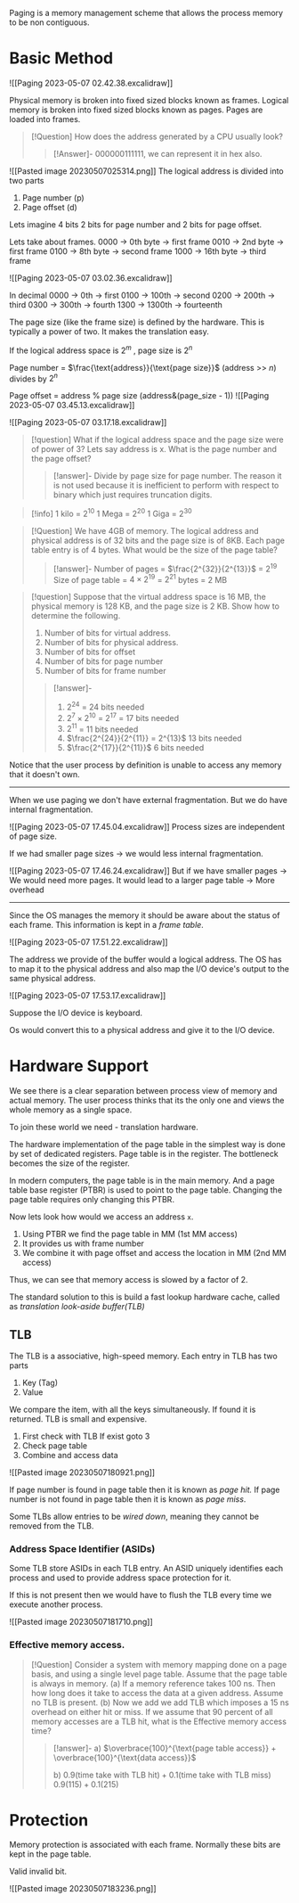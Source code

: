 Paging is a memory management scheme that allows the process memory to be non contiguous. 

# Basic Method

![[Paging 2023-05-07 02.42.38.excalidraw]]

Physical memory is broken into fixed sized blocks known as frames.
Logical memory is broken into fixed sized blocks known as pages.
Pages are loaded into frames.

>[!Question]
>How does the address generated by a CPU usually look?
>> [!Answer]-
>> 000000111111, we can represent it in hex also.

![[Pasted image 20230507025314.png]]
The logical address is divided into two parts
1. Page number (p)
2. Page offset (d)

Lets imagine 4 bits
2 bits for page number and 2 bits for page offset.

Lets take about frames.
0000 -> 0th byte -> first frame
	0010 -> 2nd byte -> first frame
0100 -> 8th byte -> second frame
1000 -> 16th byte -> third frame

![[Paging 2023-05-07 03.02.36.excalidraw]]

In decimal
0000 -> 0th -> first 
0100 -> 100th  -> second 
0200 -> 200th -> third 
0300 -> 300th -> fourth
1300 -> 1300th  -> fourteenth 

The page size (like the frame size) is defined by the hardware. This is typically a power of two. It makes the translation easy.

If the logical address space is $2^m$ , page size is $2^n$ 

Page number = $\frac{\text{address}}{\text{page size}}$ 
(address >> $n$) divides by $2^n$ 

Page offset = $\text{address} \mathbin{\%} \text{page size}$
(address&(page_size - 1)) 
![[Paging 2023-05-07 03.45.13.excalidraw]]


![[Paging 2023-05-07 03.17.18.excalidraw]]

>[!question]
>What if the logical address space and the page size were of power of 3? Lets say address is x. What is the page number and the page offset?
>>[!answer]-
>>Divide by page size for page number. The reason it is not used because it is inefficient to perform with respect to binary which just requires truncation digits.

>[!info]
>1 kilo = $2^{10}$
>1 Mega = $2^{20}$
>1 Giga = $2^{30}$

>[!Question]
>We have 4GB of memory. The logical address and physical address is of 32 bits and the page size is of 8KB. Each page table entry is of 4 bytes. What would be the size of the page table?
>>[!answer]-
>>Number of pages = $\frac{2^{32}}{2^{13}}$ = $2^{19}$
>>Size of page table = $4\times 2^{19}$ = $2^{21}$ bytes = 2 MB
>

>[!question]
>Suppose that the virtual address space is 16 MB, the physical memory is 128 KB, and the page size is 2 KB. Show how to determine the following.
>
>1. Number of bits for virtual address.
>2. Number of bits for physical address.
>3. Number of bits for offset
>4. Number of bits for page number
>5. Number of bits for frame number
>
>>[!answer]-
>>1. $2^{24}$ = 24 bits needed
>>2. $2^7 \times 2^{10}$ = $2^{17}$ = 17 bits needed
>>3. $2^{11}$ = 11 bits needed
>>4. $\frac{2^{24}}{2^{11}} =  2^{13}$ 13 bits needed
>>5. $\frac{2^{17}}{2^{11}}$  6 bits needed


Notice that the user process by definition is unable to access any memory that it doesn't own.

---

When we use paging we don't have external fragmentation.
But we do have internal fragmentation. 

![[Paging 2023-05-07 17.45.04.excalidraw]]
Process sizes are independent of page size.

If we had smaller page sizes -> we would less internal fragmentation.

![[Paging 2023-05-07 17.46.24.excalidraw]]
But if we have smaller pages -> We would need more pages.
It would lead  to a larger page table -> More overhead

---

Since the OS manages the memory it should be aware about the status of each frame. This information is kept in a *frame table*. 

![[Paging 2023-05-07 17.51.22.excalidraw]]

The address we provide of the buffer would a logical address. The OS has to map it to the physical address and also map the I/O device's output to the same physical address.

![[Paging 2023-05-07 17.53.17.excalidraw]]

Suppose the I/O device is keyboard.

Os would convert this to a physical address and give it to the I/O device.

# Hardware Support

We see there is a clear separation between process view of memory and actual memory.
The user process thinks that its the only one and views the whole memory as a single space.

To join these world we need - translation hardware.

The hardware implementation of the page table in the simplest way is done by set of dedicated registers. Page table is in the register. The bottleneck becomes the size of the register. 

In modern computers, the page table is in the main memory. And a page table base register (PTBR) is used to point to the page table. Changing the page table requires only changing this PTBR. 

Now lets look how would we access an address `x`.

1. Using PTBR we find the page table in MM (1st MM access)
2. It provides us with frame number
3. We combine it with page offset and access the location in MM (2nd MM access)

Thus, we can see that memory access is slowed by a factor of 2.

The standard solution to this is build a fast lookup hardware cache, called as *translation look-aside buffer(TLB)*

## TLB

The TLB is a associative, high-speed memory.
Each entry in TLB has two parts 
1. Key  (Tag)
2. Value

We compare the item, with all the keys simultaneously. If found it is returned.
TLB is small and expensive.

1. First check with TLB If exist goto 3
2. Check page table 
3. Combine and access data


![[Pasted image 20230507180921.png]]

If page number is found in page table then it is known as *page hit.*
If page number is not found in page table then it is known as *page miss*.

Some TLBs allow entries to be *wired down*, meaning they cannot be removed from the TLB. 

### Address Space Identifier (ASIDs)
Some TLB store ASIDs in each TLB entry. An ASID uniquely identifies each process and used to provide address space protection for it.

If this is not present then we would have to flush the TLB every time we execute another process.

![[Pasted image 20230507181710.png]]


### Effective memory access.

> [!Question]
> Consider a system with memory mapping done on a page basis, and using a single level page table. Assume that the page table is always in memory.
> (a) If a memory reference takes 100 ns. Then how long does it take to access the data at a given address. Assume no TLB is present.
> (b) Now we add we add TLB which imposes a 15 ns overhead on either hit or miss. If we assume that 90 percent of all memory accesses are a TLB hit, what is the Effective memory access time?
> > [!answer]-
> > a) $\overbrace{100}^{\text{page table access}} + \overbrace{100}^{\text{data access}}$
> >  
> >  $\text{b) }0.9(\text{time take with TLB hit}) + 0.1(\text{time take with TLB miss})$
> > $0.9(115) + 0.1(215)$


# Protection

Memory protection is associated with each frame. Normally these bits are kept in the page table. 

Valid invalid bit. 

![[Pasted image 20230507183236.png]]

